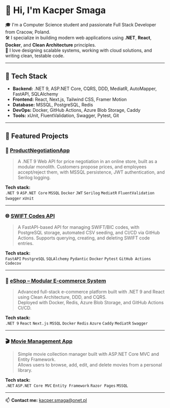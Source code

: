 # 👋 Hi, I'm Kacper Smaga

🎓 I'm a Computer Science student and passionate Full Stack Developer from Cracow, Poland.  
🛠️ I specialize in building modern web applications using **.NET**, **React**, **Docker**, and **Clean Architecture** principles.  
🚀 I love designing scalable systems, working with cloud solutions, and writing clean, testable code.  

---

## 🔧 Tech Stack

- **Backend:** .NET 9, ASP.NET Core, CQRS, DDD, MediatR, AutoMapper, FastAPI, SQLAlchemy
- **Frontend:** React, Next.js, Tailwind CSS, Framer Motion
- **Database:** MSSQL, PostgreSQL, Redis
- **DevOps:** Docker, GitHub Actions, Azure Blob Storage, Caddy
- **Tools:** xUnit, FluentValidation, Swagger, Pytest, Git

---

## 🚀 Featured Projects

### 💸 [ProductNegotiationApp](https://github.com/kacpersmaga/ProductNegotiationApp)

> A .NET 9 Web API for price negotiation in an online store, built as a modular monolith. Customers propose prices, and employees accept/reject them, with MSSQL persistence, JWT authentication, and Serilog logging.

**Tech stack:**  
`.NET 9` `ASP.NET Core` `MSSQL` `Docker` `JWT` `Serilog` `MediatR` `FluentValidation` `Swagger` `xUnit`

---

### 🌐 [SWIFT Codes API](https://github.com/kacpersmaga/swift-codes-api)

> A FastAPI-based API for managing SWIFT/BIC codes, with PostgreSQL storage, automated CSV seeding, and CI/CD via GitHub Actions. Supports querying, creating, and deleting SWIFT code entries.

**Tech stack:**  
`FastAPI` `PostgreSQL` `SQLAlchemy` `Pydantic` `Docker` `Pytest` `GitHub Actions` `Codecov`

---

### 🛒 [eShop – Modular E-commerce System](https://github.com/kacpersmaga/eShop)

> Advanced full-stack e-commerce platform built with .NET 9 and React using Clean Architecture, DDD, and CQRS.  
> Deployed with Docker, Redis, Azure Blob Storage, and GitHub Actions CI/CD.

**Tech stack:**  
`.NET 9` `React` `Next.js` `MSSQL` `Docker` `Redis` `Azure` `Caddy` `MediatR` `Swagger`

---

### 🎬 [Movie Management App](https://github.com/kacpersmaga/Movie-Management-Application)

> Simple movie collection manager built with ASP.NET Core MVC and Entity Framework.  
> Allows users to browse, add, edit, and delete movies from a personal library.

**Tech stack:**  
`.NET` `ASP.NET Core MVC` `Entity Framework` `Razor Pages` `MSSQL`

---

📫 **Contact me:** [kacper.smaga@onet.pl](mailto:kacper.smaga@onet.pl)  
